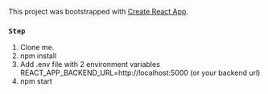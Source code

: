 This project was bootstrapped with [Create React App](https://github.com/facebook/create-react-app).

### `Step`

1. Clone me. <br />
2. npm install
3. Add .env file with 2 environment variables <br />
REACT_APP_BACKEND_URL=http://localhost:5000 (or your backend url)<br />
4. npm start
